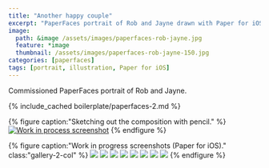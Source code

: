 ```yaml
---
title: "Another happy couple"
excerpt: "PaperFaces portrait of Rob and Jayne drawn with Paper for iOS on an iPad."
image: 
  path: &image /assets/images/paperfaces-rob-jayne.jpg 
  feature: *image
  thumbnail: /assets/images/paperfaces-rob-jayne-150.jpg
categories: [paperfaces]
tags: [portrait, illustration, Paper for iOS]
---
```


Commissioned PaperFaces portrait of Rob and Jayne.

{% include_cached boilerplate/paperfaces-2.md %}

{% figure caption:"Sketching out the composition with pencil." %}
[![Work in process screenshot](/assets/images/paperfaces-rob-jayne-process-1-750.jpg)](/assets/images/paperfaces-rob-jayne-process-1-lg.jpg)
{% endfigure %}

{% figure caption:"Work in progress screenshots (Paper for iOS)." class:"gallery-2-col" %}
[![](/assets/images/paperfaces-rob-jayne-process-2-600.jpg)](/assets/images/paperfaces-rob-jayne-process-2-lg.jpg)
[![](/assets/images/paperfaces-rob-jayne-process-3-600.jpg)](/assets/images/paperfaces-rob-jayne-process-3-lg.jpg)
[![](/assets/images/paperfaces-rob-jayne-process-4-600.jpg)](/assets/images/paperfaces-rob-jayne-process-4-lg.jpg)
[![](/assets/images/paperfaces-rob-jayne-process-5-600.jpg)](/assets/images/paperfaces-rob-jayne-process-5-lg.jpg)
[![](/assets/images/paperfaces-rob-jayne-process-6-600.jpg)](/assets/images/paperfaces-rob-jayne-process-6-lg.jpg)
[![](/assets/images/paperfaces-rob-jayne-process-7-600.jpg)](/assets/images/paperfaces-rob-jayne-process-7-lg.jpg)
[![](/assets/images/paperfaces-rob-jayne-process-8-600.jpg)](/assets/images/paperfaces-rob-jayne-process-8-lg.jpg)
[![](/assets/images/paperfaces-rob-jayne-process-9-600.jpg)](/assets/images/paperfaces-rob-jayne-process-9-lg.jpg)
{% endfigure %}

